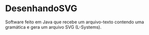 # DesenhandoSVG
Software feito em Java que recebe um arquivo-texto contendo uma gramática e gera um arquivo SVG (L-Systems).

